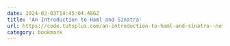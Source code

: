 ```yaml
---
date: 2024-02-03T14:45:04.486Z
title: 'An Introduction to Haml and Sinatra'
url: https://code.tutsplus.com/an-introduction-to-haml-and-sinatra--net-14858t
category: bookmark
---
```

